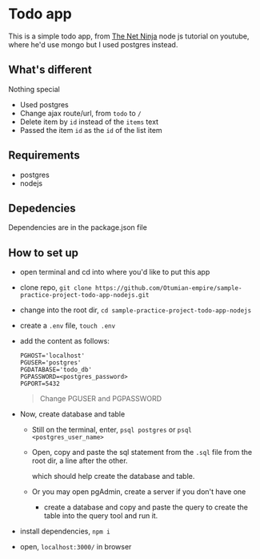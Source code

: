 # Todo app

This is a simple todo app, from [The Net Ninja](https://www.youtube.com/playlist?list=PL4cUxeGkcC9gcy9lrvMJ75z9maRw4byYp) node js tutorial on youtube, where he'd use mongo but I used postgres instead.

## What's different
Nothing special
* Used postgres
* Change ajax route/url, from `todo` to `/`
* Delete item by `id` instead of the `items` text
* Passed the item `id` as the `id` of the list item

## Requirements
* postgres
* nodejs

## Depedencies
Dependencies are in the package.json file

## How to set up
* open terminal and cd into where you'd like to put this app
* clone repo, `git clone https://github.com/Otumian-empire/sample-practice-project-todo-app-nodejs.git`
* change into the root dir, `cd sample-practice-project-todo-app-nodejs`
* create a `.env` file, `touch .env`
* add the content as follows:

    ```
    PGHOST='localhost'
    PGUSER='postgres'
    PGDATABASE='todo_db'
    PGPASSWORD=<postgres_password>
    PGPORT=5432
    ```
    > Change PGUSER and PGPASSWORD

* Now, create database and table
    * Still on the terminal, enter, `psql postgres` or `psql <postgres_user_name>`
    * Open, copy and paste the sql statement from the `.sql` file from the root dir, a line after the other.

        which should help create the database and table.
    * Or you may open pgAdmin, create a server if you don't have one
        * create a database and copy and paste the query to create the table into the query tool and run it.

* install dependencies, `npm i`
* open, `localhost:3000/` in browser

